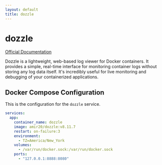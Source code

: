 ```yaml
---
layout: default
title: dozzle
---
```


# dozzle

[Official Documentation](https://dozzle.dev/)

Dozzle is a lightweight, web-based log viewer for Docker containers. It provides a simple, real-time interface for monitoring container logs without storing any log data itself. It's incredibly useful for live monitoring and debugging of your containerized applications.

## Docker Compose Configuration

This is the configuration for the `dozzle` service.

```yaml
services:
  app:
    container_name: dozzle
    image: amir20/dozzle:v8.11.7
    restart: on-failure:3
    environment:
      - TZ=America/New_York
    volumes:
      - /var/run/docker.sock:/var/run/docker.sock
    ports:
      - "127.0.0.1:8888:8080"
```
